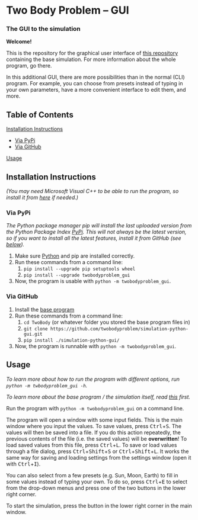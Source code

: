 # Two Body Problem &ndash; GUI

### The GUI to the simulation

**Welcome!**

This is the repository for the graphical user interface of
[this repository](https://github.com/twobodyproblem/simulation-python)
containing the base simulation. For more information about the whole program,
go there.

In this additional GUI, there are more possibilities than in the normal (CLI)
program. For example, you can choose from presets instead of typing in your own
parameters, have a more convenient interface to edit them, and more.

## Table of Contents

[Installation Instructions](#installation-instructions)

- [Via PyPi](#via-pypi)
- [Via GitHub](#via-github)

[Usage](#usage)

## Installation Instructions

*(You may need Microsoft Visual C++ to be able to run the program, so install
it from [here](https://visualstudio.microsoft.com/visual-cpp-build-tools) if
needed.)*

### Via PyPi

*The Python package manager pip will install the last uploaded version from the
Python Package Index [PyPi](https://pypi.org/project/twobodyproblem_gui). This
will not always be the latest version, so if you want to install all the latest
features, install it from GitHub (see [below](#via-github)).*

1. Make sure [Python](https://www.python.org/downloads) and pip are installed
   correctly.
1. Run these commands from a command line:
    1. `pip install --upgrade pip setuptools wheel`
    1. `pip install --upgrade twobodyproblem_gui`
1. Now, the program is usable with `python -m twobodyproblem_gui`.

### Via GitHub

1. Install the
   [base program](https://github.com/twobodyproblem/simulation-python#via-github)
1. Run these commands from a command line:
    1. `cd TwoBody` (or whatever folder you stored the base program files in)
    1. `git clone https://github.com/twobodyproblem/simulation-python-gui.git`
    1. `pip install ./simulation-python-gui/`
1. Now, the program is runnable with `python -m twobodyproblem_gui`.

## Usage

*To learn more about how to run the program with different options,
run `python -m twbodyproblem_gui -h`.*

*To learn more about the base program / the simulation itself, read
[this](https://github.com/twobodyproblem/simulation-python#usage) first.*

Run the program with `python -m twobodyproblem_gui` on a command line.

The program will open a window with some input fields. This is the main window
where you input the values. To save values, press <kbd>Ctrl</kbd>+<kbd>S</kbd>.
The values will then be saved into a file. If you do this action repeatedly,
the previous contents of the file (i.e. the saved values) will be
**overwritten**! To load saved values from this file, press
<kbd>Ctrl</kbd>+<kbd>L</kbd>. To save or load values through a file dialog,
press <kbd>Ctrl</kbd>+<kbd>Shift</kbd>+<kbd>S</kbd> or
<kbd>Ctrl</kbd>+<kbd>Shift</kbd>+<kbd>L</kbd>. It works the same way for saving
and loading settings from the settings window (open it with
<kbd>Ctrl</kbd>+<kbd>I</kbd>).

You can also select from a few presets (e.g. Sun, Moon, Earth) to fill in some
values instead of typing your own. To do so, press <kbd>Ctrl</kbd>+<kbd>E</kbd>
to select from the drop-down menus and press one of the two buttons in the
lower right corner.

To start the simulation, press the button in the lower right corner in the main
window.
